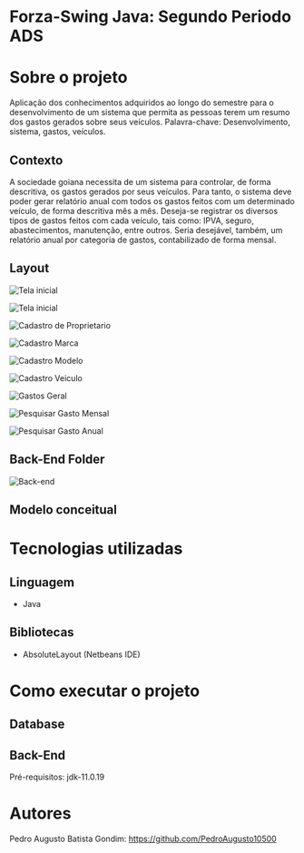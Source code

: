 # Forza-Swing Java: Segundo Periodo ADS

# Sobre o projeto
Aplicação dos conhecimentos adquiridos ao longo do semestre para o desenvolvimento de um sistema
que permita as pessoas terem um resumo dos gastos gerados sobre seus veículos.
Palavra-chave: Desenvolvimento, sistema, gastos, veículos.
<h2>Contexto</h2>  A sociedade goiana necessita de um sistema para controlar, de forma descritiva, os gastos gerados por seus veículos. Para tanto, o sistema deve poder gerar relatório anual com todos os gastos feitos com um determinado veículo, de forma descritiva mês a mês. Deseja-se registrar os diversos tipos de gastos feitos com cada veículo, tais como: IPVA, seguro, abastecimentos, manutenção, entre outros. Seria desejável, também, um relatório anual por categoria de gastos, contabilizado de forma mensal. 

## Layout

 ![Tela inicial](https://github.com/PedroAugusto10500/Forza-SwingJava/blob/master/src/icones/menu.png)
 
 ![Tela inicial](https://github.com/PedroAugusto10500/Forza-SwingJava/blob/master/src/icones/FotoMenu.png)

 ![Cadastro de Proprietario](https://github.com/PedroAugusto10500/Forza-SwingJava/blob/master/src/icones/imagem_2023-06-26_200253767.png)

 ![Cadastro Marca](https://github.com/PedroAugusto10500/Forza-SwingJava/blob/master/src/icones/telaCadadastroMarca.png)

 ![Cadastro Modelo](https://github.com/PedroAugusto10500/Forza-SwingJava/blob/master/src/icones/telaCadastroModelo.png)

 ![Cadastro Veiculo](https://github.com/PedroAugusto10500/Forza-SwingJava/blob/master/src/icones/cadastroVeiculo.png)

 ![Gastos Geral](https://github.com/PedroAugusto10500/Forza-SwingJava/blob/master/src/icones/telaGastoGeral.png)

 ![Pesquisar Gasto Mensal](https://github.com/PedroAugusto10500/Forza-SwingJava/blob/master/src/icones/telaGastoMensal.png)

 ![Pesquisar Gasto Anual](https://github.com/PedroAugusto10500/Forza-SwingJava/blob/master/src/icones/telaGastoAnual.png)

 
## Back-End Folder
![Back-end](https://github.com/PedroAugusto10500/Forza-SwingJava/blob/master/src/icones/BackEnd.png)



## Modelo conceitual

# Tecnologias utilizadas

## Linguagem
- Java
## Bibliotecas
- AbsoluteLayout (Netbeans IDE)

# Como executar o projeto

## Database

## Back-End
Pré-requisitos: jdk-11.0.19

# Autores

Pedro Augusto Batista Gondim: https://github.com/PedroAugusto10500
